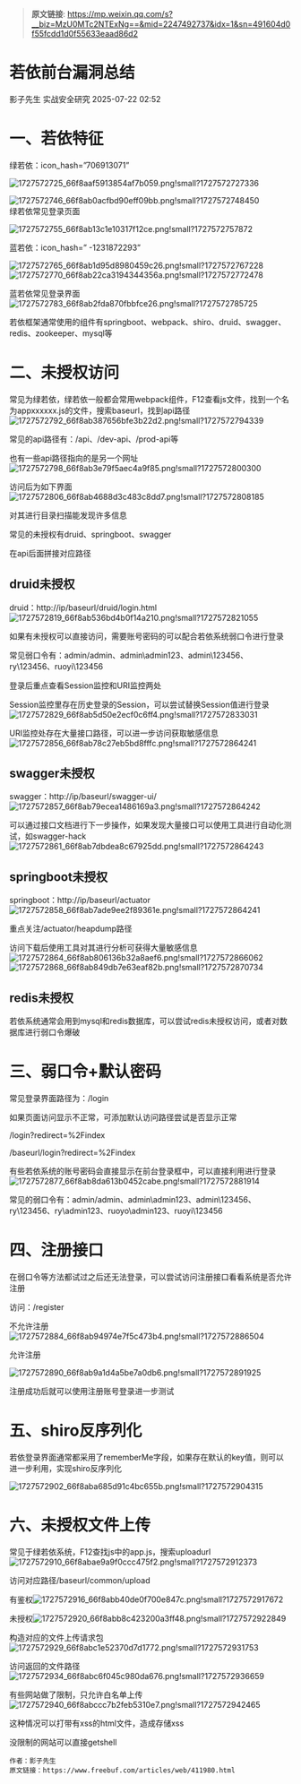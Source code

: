 > **原文链接**: https://mp.weixin.qq.com/s?__biz=MzU0MTc2NTExNg==&mid=2247492737&idx=1&sn=491604d0f55fcdd1d0f55633eaad86d2

#  若依前台漏洞总结  
影子先生  实战安全研究   2025-07-22 02:52  
  
# 一、若依特征  
  
绿若依：icon_hash=”706913071”  
  
![1727572725_66f8aaf5913854af7b059.png!small?1727572727336](https://mmbiz.qpic.cn/mmbiz_jpg/zBdps5HcBF3x2EPRoicJhsogbGA5v87oIERMsxZibqYAJ7xkAfQteiaYZru7icowQuRGffqqAxrRibzRic730HuufJ5A/640?wx_fmt=jpeg&from=appmsg "")  
  
![1727572746_66f8ab0acfbd90eff09bb.png!small?1727572748450](https://mmbiz.qpic.cn/mmbiz_jpg/zBdps5HcBF3x2EPRoicJhsogbGA5v87oIZw0t4Sc3frQ7rTDtwxasLeOZlcFibmmFic8JDNMibw23tYreia9Eia73OMw/640?wx_fmt=jpeg&from=appmsg "")  
绿若依常见登录页面  
  
![1727572755_66f8ab13c1e10317f12ce.png!small?1727572757872](https://mmbiz.qpic.cn/mmbiz_jpg/zBdps5HcBF3x2EPRoicJhsogbGA5v87oIpDQe11sBhVqm35dVr8U2Iwau5Zm3JWias7myzURVRM7tUiaaN86dkzFA/640?wx_fmt=jpeg&from=appmsg "")  
  
蓝若依：icon_hash=” -1231872293”  
  
![1727572765_66f8ab1d95d8980459c26.png!small?1727572767228](https://mmbiz.qpic.cn/mmbiz_jpg/zBdps5HcBF3x2EPRoicJhsogbGA5v87oI6YUGsM7Yjb281ibH5V265jlnMZZXuiaoSicveogb6eC1206khyBgOdJzQ/640?wx_fmt=jpeg&from=appmsg "")  
![1727572770_66f8ab22ca3194344356a.png!small?1727572772478](https://mmbiz.qpic.cn/mmbiz_jpg/zBdps5HcBF3x2EPRoicJhsogbGA5v87oIpiaRATepk224pEtEeR91scjW1NxzDHofrYwpZtibnADTOib0PAzuOVZOQ/640?wx_fmt=jpeg&from=appmsg "")  
  
蓝若依常见登录界面![1727572783_66f8ab2fda870fbbfce26.png!small?1727572785725](https://mmbiz.qpic.cn/mmbiz_jpg/zBdps5HcBF3x2EPRoicJhsogbGA5v87oI4MhIoj09lPKw8ctFYqiblYjgzwYbbqqZjUkqicMZurHsibvLiaib4OPKkJA/640?wx_fmt=jpeg&from=appmsg "")  
  
  
若依框架通常使用的组件有springboot、webpack、shiro、druid、swagger、redis、zookeeper、mysql等  
# 二、未授权访问  
  
常见为绿若依，绿若依一般都会常用webpack组件，F12查看js文件，找到一个名为appxxxxxx.js的文件，搜索baseurl，找到api路径![1727572792_66f8ab387656bfe3b22d2.png!small?1727572794339](https://mmbiz.qpic.cn/mmbiz_jpg/zBdps5HcBF3x2EPRoicJhsogbGA5v87oIiatyu1kbT7XKrec2QFbaibSpicgTHuicalKknicKyYFrlicXh4hFmVaZogAw/640?wx_fmt=jpeg&from=appmsg "")  
  
  
常见的api路径有：/api、/dev-api、/prod-api等  
  
也有一些api路径指向的是另一个网址![1727572798_66f8ab3e79f5aec4a9f85.png!small?1727572800300](https://mmbiz.qpic.cn/mmbiz_jpg/zBdps5HcBF3x2EPRoicJhsogbGA5v87oIsQk6prID8rekibeNZok8gaGNj1bhcsrBvmAa8RgrLvs4ibldrglmu7RQ/640?wx_fmt=jpeg&from=appmsg "")  
  
  
访问后为如下界面![1727572806_66f8ab4688d3c483c8dd7.png!small?1727572808185](https://mmbiz.qpic.cn/mmbiz_jpg/zBdps5HcBF3x2EPRoicJhsogbGA5v87oI7x3JSf92J87ibfxQuibt6jwEurKFWoxGqFST9TSUIKrIsTTUGXJknArg/640?wx_fmt=jpeg&from=appmsg "")  
  
  
对其进行目录扫描能发现许多信息  
  
常见的未授权有druid、springboot、swagger  
  
在api后面拼接对应路径  
## druid未授权  
  
druid：http://ip/baseurl/druid/login.html![1727572819_66f8ab536bd4b0f14a210.png!small?1727572821055](https://mmbiz.qpic.cn/mmbiz_jpg/zBdps5HcBF3x2EPRoicJhsogbGA5v87oIxJ6c93EbkQXDRn2Eccxsdn3GqoO7R8NoGr4ZSzUuXXSAOVHsHsJw8A/640?wx_fmt=jpeg&from=appmsg "")  
  
  
如果有未授权可以直接访问，需要账号密码的可以配合若依系统弱口令进行登录  
  
常见弱口令有：admin/admin、admin\admin123、admin\123456、ry\123456、ruoyi\123456  
  
登录后重点查看Session监控和URI监控两处  
  
Session监控里存在历史登录的Session，可以尝试替换Session值进行登录![1727572829_66f8ab5d50e2ecf0c6ff4.png!small?1727572833031](https://mmbiz.qpic.cn/mmbiz_jpg/zBdps5HcBF3x2EPRoicJhsogbGA5v87oI9f48SNPicQW7ZIIBAC6I1EviaeKWP1jAvxXjDXAN46vBniaR6E0NAKGTA/640?wx_fmt=jpeg&from=appmsg "")  
  
  
URI监控处存在大量接口路径，可以进一步访问获取敏感信息![1727572856_66f8ab78c27eb5bd8fffc.png!small?1727572864241](https://mmbiz.qpic.cn/mmbiz_jpg/zBdps5HcBF3x2EPRoicJhsogbGA5v87oIfSnqOZBOvfPaURT1LzrzEfX1GWJ9wIKXLYFWNyicPJODlUrIJhpkpPg/640?wx_fmt=jpeg&from=appmsg "")  
  
## swagger未授权  
  
swagger：http://ip/baseurl/swagger-ui/![1727572857_66f8ab79ecea1486169a3.png!small?1727572864242](https://mmbiz.qpic.cn/mmbiz_jpg/zBdps5HcBF3x2EPRoicJhsogbGA5v87oIqfrmsfe4MyH9kQKLFZTLDCsP7POzzTPiaLTcgJYQeQY3z98W5uG4OOw/640?wx_fmt=jpeg&from=appmsg "")  
  
  
可以通过接口文档进行下一步操作，如果发现大量接口可以使用工具进行自动化测试，如swagger-hack![1727572861_66f8ab7dbdea8c67925dd.png!small?1727572864243](https://mmbiz.qpic.cn/mmbiz_jpg/zBdps5HcBF3x2EPRoicJhsogbGA5v87oIo5ezlYtIaz95pBOdA4VZX2dv3iaE3rNkKuP8OFZI4SY1zR8kuWX48wA/640?wx_fmt=jpeg&from=appmsg "")  
  
## springboot未授权  
  
springboot：http://ip/baseurl/actuator![1727572858_66f8ab7ade9ee2f89361e.png!small?1727572864241](https://mmbiz.qpic.cn/mmbiz_jpg/zBdps5HcBF3x2EPRoicJhsogbGA5v87oIzeB6Ac65sCUcTgGLe1JE31pSgWl2AgeMIS0oNTOFIAsD0wiaF62w5pg/640?wx_fmt=jpeg&from=appmsg "")  
  
  
重点关注/actuator/heapdump路径  
  
访问下载后使用工具对其进行分析可获得大量敏感信息![1727572864_66f8ab806136b32a8aef6.png!small?1727572866062](https://mmbiz.qpic.cn/mmbiz_jpg/zBdps5HcBF3x2EPRoicJhsogbGA5v87oIxUIIiaVEPGfvia4cGKLWGNLK29EHLjUmT0ky80F3VM2jEia21sk1mK0OQ/640?wx_fmt=jpeg&from=appmsg "")  
![1727572868_66f8ab849db7e63eaf82b.png!small?1727572870734](https://mmbiz.qpic.cn/mmbiz_jpg/zBdps5HcBF3x2EPRoicJhsogbGA5v87oIu9Bh9nIw2bVMrbODp7YCcrFquof3ZS7vtLu0Fb1ZDCEJldlEIlRfkg/640?wx_fmt=jpeg&from=appmsg "")  
  
  
## redis未授权  
  
若依系统通常会用到mysql和redis数据库，可以尝试redis未授权访问，或者对数据库进行弱口令爆破  
# 三、弱口令+默认密码  
  
常见登录界面路径为：/login  
  
如果页面访问显示不正常，可添加默认访问路径尝试是否显示正常  
  
/login?redirect=%2Findex  
  
/baseurl/login?redirect=%2Findex  
  
有些若依系统的账号密码会直接显示在前台登录框中，可以直接利用进行登录![1727572877_66f8ab8da613b0452cabe.png!small?1727572881914](https://mmbiz.qpic.cn/mmbiz_jpg/zBdps5HcBF3x2EPRoicJhsogbGA5v87oI7tafgFFKHb10wAMib3L3ZIC06npnm62o6fNEJYY8nh5mUfNGfiaD1lTg/640?wx_fmt=jpeg&from=appmsg "")  
  
  
常见的弱口令有：admin/admin、admin\admin123、admin\123456、ry\123456、ry\admin123、ruoyo\admin123、ruoyi\123456  
# 四、注册接口  
  
在弱口令等方法都试过之后还无法登录，可以尝试访问注册接口看看系统是否允许注册  
  
访问：/register  
  
不允许注册![1727572884_66f8ab94974e7f5c473b4.png!small?1727572886504](https://mmbiz.qpic.cn/mmbiz_jpg/zBdps5HcBF3x2EPRoicJhsogbGA5v87oIZlBWhtLJJDCXTObzvpVJtE2KiaOricgyOeNK2YPF9q2QWFY3HOyUQxAQ/640?wx_fmt=jpeg&from=appmsg "")  
  
  
允许注册  
  
![1727572890_66f8ab9a1d4a5be7a0db6.png!small?1727572891925](https://mmbiz.qpic.cn/mmbiz_jpg/zBdps5HcBF3x2EPRoicJhsogbGA5v87oIzkzSl65Z7eDtIMcYbXKK4Yic5A5DLmsx7OzmhvaNibuDsUnR75yqzmJQ/640?wx_fmt=jpeg&from=appmsg "")  
  
注册成功后就可以使用注册账号登录进一步测试  
# 五、shiro反序列化  
  
若依登录界面通常都采用了rememberMe字段，如果存在默认的key值，则可以进一步利用，实现shiro反序列化  
  
![1727572902_66f8aba685d91c4bc655b.png!small?1727572904315](https://mmbiz.qpic.cn/mmbiz_jpg/zBdps5HcBF3x2EPRoicJhsogbGA5v87oItZ4eMV2YdnibAaMKR1k9jZECck2bSftxibR2ic7VwxGic5rKiccGg3E8cxw/640?wx_fmt=jpeg&from=appmsg "")  
# 六、未授权文件上传  
  
常见于绿若依系统，F12查找js中的app.js，搜索uploadurl![1727572910_66f8abae9a9f0ccc475f2.png!small?1727572912373](https://mmbiz.qpic.cn/mmbiz_jpg/zBdps5HcBF3x2EPRoicJhsogbGA5v87oIYIiazu9QtHjA4uc0ng6SibkNzOSSFIWWsftn69nlbIQZBAoeBJlicIkog/640?wx_fmt=jpeg&from=appmsg "")  
  
  
访问对应路径/baseurl/common/upload  
  
有鉴权![1727572916_66f8abb40de0f700e847c.png!small?1727572917672](https://mmbiz.qpic.cn/mmbiz_jpg/zBdps5HcBF3x2EPRoicJhsogbGA5v87oICnP0DkP5gicP9h3I4AiagvKf485kC1ibyZlWBb7jtEUsWH99LlyVEdjtw/640?wx_fmt=jpeg&from=appmsg "")  
  
  
未授权![1727572920_66f8abb8c423200a3ff48.png!small?1727572922849](https://mmbiz.qpic.cn/mmbiz_jpg/zBdps5HcBF3x2EPRoicJhsogbGA5v87oI6rqiaZ2CrufribszccsDiaEHbg3o0sk6icMM3FCe97kDhgRs91SfzjlQTg/640?wx_fmt=jpeg&from=appmsg "")  
  
  
构造对应的文件上传请求包![1727572929_66f8abc1e52370d7d1772.png!small?1727572931753](https://mmbiz.qpic.cn/mmbiz_jpg/zBdps5HcBF3x2EPRoicJhsogbGA5v87oIgYDjpZYNRtzMsIDAaGoJQyne97OckUCtzvWIIkiaKBcLwYcNBl4GhjQ/640?wx_fmt=jpeg&from=appmsg "")  
  
  
访问返回的文件路径![1727572934_66f8abc6f045c980da676.png!small?1727572936659](https://mmbiz.qpic.cn/mmbiz_jpg/zBdps5HcBF3x2EPRoicJhsogbGA5v87oIN1pF3Ats8cxBXP8ibqUGGczDcKxGj0B3cVx0LF8ffwBSZnfZJK3TyMA/640?wx_fmt=jpeg&from=appmsg "")  
  
  
有些网站做了限制，只允许白名单上传![1727572940_66f8abccc7b2feb5310e7.png!small?1727572942465](https://mmbiz.qpic.cn/mmbiz_jpg/zBdps5HcBF3x2EPRoicJhsogbGA5v87oItjk6VVWElsCrn9D7RvXp3HpAwVLqyAU4DaHKiaia1uSBObY6M0Qyg7Yg/640?wx_fmt=jpeg&from=appmsg "")  
  
  
这种情况可以打带有xss的html文件，造成存储xss  
  
没限制的网站可以直接getshell  
  
  

```
作者：影子先生
原文链接：https://www.freebuf.com/articles/web/411980.html
```

  
  
